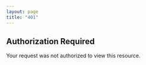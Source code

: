 ```yaml
---
layout: page
title: "401"
---
```

## Authorization Required

Your request was not authorized to view this resource.
